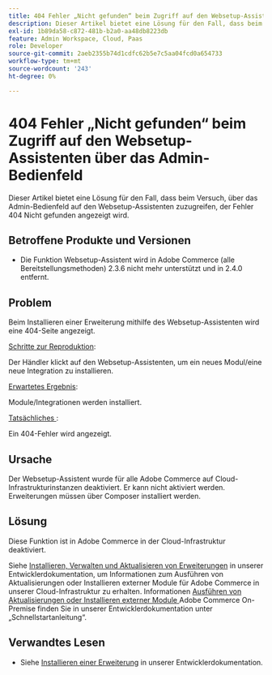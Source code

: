 ```yaml
---
title: 404 Fehler „Nicht gefunden“ beim Zugriff auf den Websetup-Assistenten über das Admin-Bedienfeld
description: Dieser Artikel bietet eine Lösung für den Fall, dass beim Versuch, über das Admin-Bedienfeld auf den Websetup-Assistenten zuzugreifen, der Fehler 404 Nicht gefunden angezeigt wird.
exl-id: 1b89da58-c872-481b-b2a0-aa48db8223db
feature: Admin Workspace, Cloud, Paas
role: Developer
source-git-commit: 2aeb2355b74d1cdfc62b5e7c5aa04fcd0a654733
workflow-type: tm+mt
source-wordcount: '243'
ht-degree: 0%

---
```


# 404 Fehler „Nicht gefunden“ beim Zugriff auf den Websetup-Assistenten über das Admin-Bedienfeld

Dieser Artikel bietet eine Lösung für den Fall, dass beim Versuch, über das Admin-Bedienfeld auf den Websetup-Assistenten zuzugreifen, der Fehler 404 Nicht gefunden angezeigt wird.

## Betroffene Produkte und Versionen

* Die Funktion Websetup-Assistent wird in Adobe Commerce (alle Bereitstellungsmethoden) 2.3.6 nicht mehr unterstützt und in 2.4.0 entfernt.

## Problem

Beim Installieren einer Erweiterung mithilfe des Websetup-Assistenten wird eine 404-Seite angezeigt.

<u>Schritte zur Reproduktion</u>:

Der Händler klickt auf den Websetup-Assistenten, um ein neues Modul/eine neue Integration zu installieren.

<u>Erwartetes Ergebnis</u>:

Module/Integrationen werden installiert.

<u>Tatsächliches </u>:

Ein 404-Fehler wird angezeigt.

## Ursache

Der Websetup-Assistent wurde für alle Adobe Commerce auf Cloud-Infrastrukturinstanzen deaktiviert. Er kann nicht aktiviert werden. Erweiterungen müssen über Composer installiert werden.

## Lösung

Diese Funktion ist in Adobe Commerce in der Cloud-Infrastruktur deaktiviert.

Siehe [Installieren, Verwalten und Aktualisieren von Erweiterungen](https://experienceleague.adobe.com/de/docs/commerce-cloud-service/user-guide/configure-store/extensions) in unserer Entwicklerdokumentation, um Informationen zum Ausführen von Aktualisierungen oder Installieren externer Module für Adobe Commerce in unserer Cloud-Infrastruktur zu erhalten.
Informationen [ Ausführen von Aktualisierungen oder Installieren externer Module ](https://experienceleague.adobe.com/de/docs/commerce-operations/installation-guide/composer) Adobe Commerce On-Premise finden Sie in unserer Entwicklerdokumentation unter „Schnellstartanleitung“.

## Verwandtes Lesen

* Siehe [Installieren einer Erweiterung](https://experienceleague.adobe.com/de/docs/commerce-cloud-service/user-guide/configure-store/extensions#install-an-extension) in unserer Entwicklerdokumentation.
